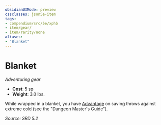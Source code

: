 ```yaml
---
obsidianUIMode: preview
cssclasses: json5e-item
tags:
- compendium/src/5e/xphb
- item/gear/
- item/rarity/none
aliases: 
- "Blanket"
---
```

# Blanket
*Adventuring gear*  

- **Cost**: 5 sp
- **Weight**: 3.0 lbs.

While wrapped in a blanket, you have [Advantage](rules/variant-rules/advantage-xphb.md) on saving throws against extreme cold (see the "Dungeon Master's Guide").

*Source: SRD 5.2*